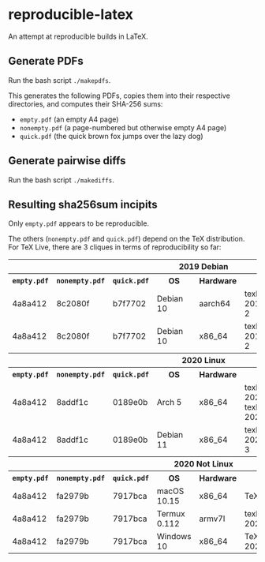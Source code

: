 # reproducible-latex

An attempt at reproducible builds in LaTeX.


## Generate PDFs

Run the bash script `./makepdfs`.

This generates the following PDFs,
copies them into their respective directories,
and computes their SHA-256 sums:
- `empty.pdf` (an empty A4 page)
- `nonempty.pdf` (a page-numbered but otherwise empty A4 page)
- `quick.pdf` (the quick brown fox jumps over the lazy dog)


## Generate pairwise diffs

Run the bash script `./makediffs`.


## Resulting sha256sum incipits

Only `empty.pdf` appears to be reproducible.

The others (`nonempty.pdf` and `quick.pdf`) depend on the TeX distribution.
For TeX Live, there are 3 cliques in terms of reproducibility so far:

<table>
  <tr>
    <th colspan="8">2019 Debian</th>
  </tr>
  <tr>
    <th><code>empty.pdf</code></th>
    <th><code>nonempty.pdf</code></th>
    <th><code>quick.pdf</code></th>
    <th>OS</th>
    <th>Hardware</th>
    <th>TeX distro</th>
    <th>pdfTeX</th>
    <th>kpathsea</th>
  </tr>
  <tr>
    <td>4a8a412</td>
    <td>8c2080f</td>
    <td>b7f7702</td>
    <td>Debian 10</td>
    <td>aarch64</td>
    <td>texlive-full 2018.20190227-2</td>
    <td>1.40.19</td>
    <td>6.3.1/dev</td>
  </tr>
  <tr>
    <td>4a8a412</td>
    <td>8c2080f</td>
    <td>b7f7702</td>
    <td>Debian 10</td>
    <td>x86_64</td>
    <td>texlive-full 2018.20190227-2</td>
    <td>1.40.19</td>
    <td>6.3.1/dev</td>
  </tr>
  <tr>
    <th colspan="8">2020 Linux</th>
  </tr>
  <tr>
    <th><code>empty.pdf</code></th>
    <th><code>nonempty.pdf</code></th>
    <th><code>quick.pdf</code></th>
    <th>OS</th>
    <th>Hardware</th>
    <th>TeX distro</th>
    <th>pdfTeX</th>
    <th>kpathsea</th>
  </tr>
  <tr>
    <td>4a8a412</td>
    <td>8addf1c</td>
    <td>0189e0b</td>
    <td>Arch 5</td>
    <td>x86_64</td>
    <td>texlive-core 2020.57066-2 + texlive-latexextra 2020.57067-1</td>
    <td>1.40.21</td>
    <td>6.3.2</td>
  </tr>
  <tr>
    <td>4a8a412</td>
    <td>8addf1c</td>
    <td>0189e0b</td>
    <td>Debian 11</td>
    <td>x86_64</td>
    <td>texlive-full 2020.20210202-3</td>
    <td>1.40.21</td>
    <td>6.3.2</td>
  </tr>
  <tr>
    <th colspan="8">2020 Not Linux</th>
  </tr>
  <tr>
    <th><code>empty.pdf</code></th>
    <th><code>nonempty.pdf</code></th>
    <th><code>quick.pdf</code></th>
    <th>OS</th>
    <th>Hardware</th>
    <th>TeX distro</th>
    <th>pdfTeX</th>
    <th>kpathsea</th>
  </tr>
  <tr>
    <td>4a8a412</td>
    <td>fa2979b</td>
    <td>7917bca</td>
    <td>macOS 10.15</td>
    <td>x86_64</td>
    <td>TeX Live 2020</td>
    <td>1.40.21</td>
    <td>6.3.2</td>
  </tr>
  <tr>
    <td>4a8a412</td>
    <td>fa2979b</td>
    <td>7917bca</td>
    <td>Termux 0.112</td>
    <td>armv7l</td>
    <td>texlive-full 20200406-4</td>
    <td>1.40.21</td>
    <td>6.3.2</td>
  </tr>
  <tr>
    <td>4a8a412</td>
    <td>fa2979b</td>
    <td>7917bca</td>
    <td>Windows 10</td>
    <td>x86_64</td>
    <td>TeX Live 2020/W32TeX</td>
    <td>1.40.21</td>
    <td>6.3.2</td>
  </tr>
</table>
